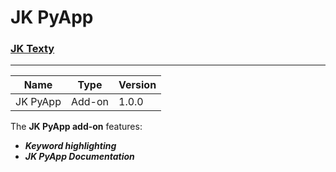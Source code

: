 # JK PyApp
### [JK Texty](https://github.com/Jackkillian/JK-Texty "JK Texty on GitHub")
---
Name|Type|Version
---|---|---
JK PyApp|Add-on|1.0.0
  
The __JK PyApp add-on__ features:  
- ___Keyword highlighting___
- ___JK PyApp Documentation___
